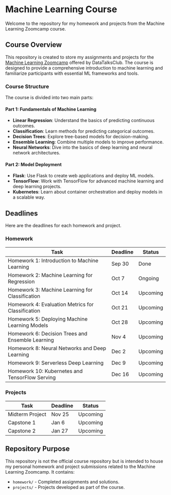 # Machine Learning Course

Welcome to the repository for my homework and projects from the Machine Learning Zoomcamp course.

## Course Overview

This repository is created to store my assignments and projects for the [Machine Learning Zoomcamp](https://github.com/DataTalksClub/machine-learning-zoomcamp) offered by DataTalksClub. The course is designed to provide a comprehensive introduction to machine learning and familiarize participants with essential ML frameworks and tools.

### Course Structure

The course is divided into two main parts:

#### Part 1: Fundamentals of Machine Learning
- **Linear Regression**: Understand the basics of predicting continuous outcomes.
- **Classification**: Learn methods for predicting categorical outcomes.
- **Decision Trees**: Explore tree-based models for decision-making.
- **Ensemble Learning**: Combine multiple models to improve performance.
- **Neural Networks**: Dive into the basics of deep learning and neural network architectures.

#### Part 2: Model Deployment
- **Flask**: Use Flask to create web applications and deploy ML models.
- **TensorFlow**: Work with TensorFlow for advanced machine learning and deep learning projects.
- **Kubernetes**: Learn about container orchestration and deploy models in a scalable way.

## Deadlines

Here are the deadlines for each homework and project.

### Homework

| Task                                          | Deadline                | Status              |
|-----------------------------------------------|-------------------------|---------------------|
| Homework 1: Introduction to Machine Learning | Sep 30 | Done |
| Homework 2: Machine Learning for Regression  | Oct 7    | Ongoing |
| Homework 3: Machine Learning for Classification | Oct 14 | Upcoming |
| Homework 4: Evaluation Metrics for Classification | Oct 21 | Upcoming |
| Homework 5: Deploying Machine Learning Models | Oct 28  | Upcoming |
| Homework 6: Decision Trees and Ensemble Learning | Nov 4 | Upcoming |
| Homework 8: Neural Networks and Deep Learning | Dec 2 | Upcoming |
| Homework 9: Serverless Deep Learning         | Dec 9 | Upcoming |
| Homework 10: Kubernetes and TensorFlow Serving | Dec 16 | Upcoming |

### Projects

| Task            | Deadline               | Status              |
|-----------------|------------------------|---------------------|
| Midterm Project | Nov 25 | Upcoming |
| Capstone 1      | Jan 6   | Upcoming |
| Capstone 2      | Jan 27  | Upcoming |

## Repository Purpose

This repository is not the official course repository but is intended to house my personal homework and project submissions related to the Machine Learning Zoomcamp. It contains:
- `homework/` - Completed assignments and solutions.
- `projects/` - Projects developed as part of the course.
